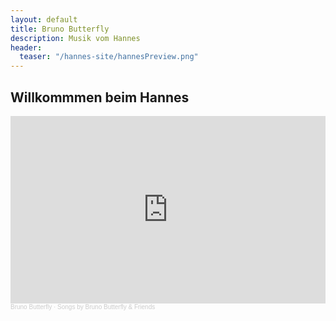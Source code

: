 ```yaml
---
layout: default
title: Bruno Butterfly
description: Musik vom Hannes
header:
  teaser: "/hannes-site/hannesPreview.png"
---
```


## Willkommmen beim Hannes

<iframe width="100%" height="300" scrolling="no" frameborder="no" allow="autoplay" src="https://w.soundcloud.com/player/?url=https%3A//api.soundcloud.com/playlists/1289271007&color=%231ba09f&auto_play=false&hide_related=false&show_comments=true&show_user=true&show_reposts=false&show_teaser=true&visual=true"></iframe><div style="font-size: 10px; color: #cccccc;line-break: anywhere;word-break: normal;overflow: hidden;white-space: nowrap;text-overflow: ellipsis; font-family: Interstate,Lucida Grande,Lucida Sans Unicode,Lucida Sans,Garuda,Verdana,Tahoma,sans-serif;font-weight: 100;"><a href="https://soundcloud.com/hannes-latocha" title="Bruno Butterfly" target="_blank" style="color: #cccccc; text-decoration: none;">Bruno Butterfly</a> · <a href="https://soundcloud.com/hannes-latocha/sets/songs-by-bruno-butterfly" title="Songs by Bruno Butterfly &amp; Friends" target="_blank" style="color: #cccccc; text-decoration: none;">Songs by Bruno Butterfly &amp; Friends</a></div>


